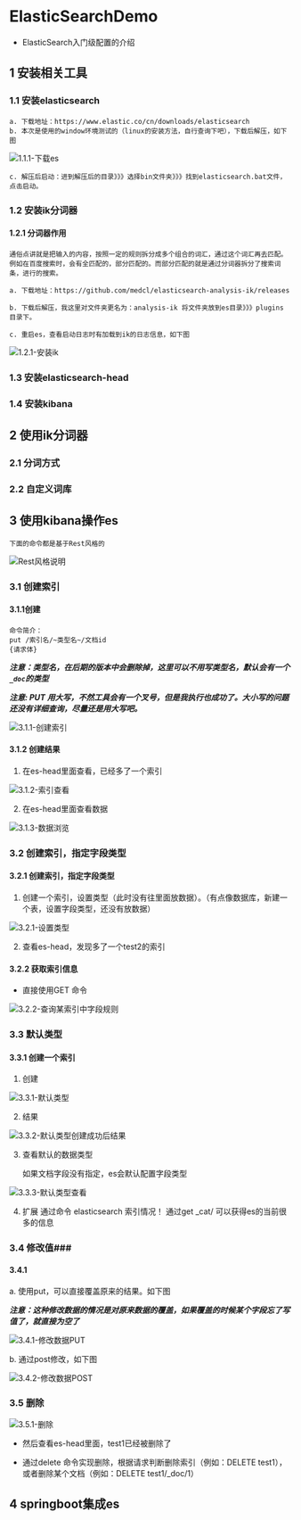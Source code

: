 # ElasticSearchDemo #
- ElasticSearch入门级配置的介绍
     

## 1 安装相关工具 ##
### 1.1 安装elasticsearch ###
    a. 下载地址：https://www.elastic.co/cn/downloads/elasticsearch
    b. 本次是使用的window环境测试的（linux的安装方法，自行查询下吧），下载后解压，如下图
![1.1.1-下载es](1-imgs/1.1.1-下载es.png "下载es")

    c. 解压后启动：进到解压后的目录》》》选择bin文件夹》》》找到elasticsearch.bat文件，点击启动。


### 1.2 安装ik分词器 ###
#### 1.2.1 分词器作用 ####
    通俗点讲就是把输入的内容，按照一定的规则拆分成多个组合的词汇，通过这个词汇再去匹配。
    例如在百度搜索时，会有全匹配的，部分匹配的。而部分匹配的就是通过分词器拆分了搜索词条，进行的搜索。

    a. 下载地址：https://github.com/medcl/elasticsearch-analysis-ik/releases
    
    b. 下载后解压，我这里对文件夹更名为：analysis-ik 将文件夹放到es目录》》》plugins目录下。
    
    c. 重启es，查看启动日志时有加载到ik的日志信息，如下图
    
![1.2.1-安装ik](1-imgs/1.2.1-安装ik.png "安装ik")


### 1.3 安装elasticsearch-head ###

### 1.4 安装kibana ###

## 2 使用ik分词器 ##

### 2.1 分词方式 ###

### 2.2 自定义词库 ###

## 3 使用kibana操作es ##
    下面的命令都是基于Rest风格的
    
![Rest风格说明](1-imgs/Rest风格说明.png "Rest风格说明")

### 3.1 创建索引 ###
#### 3.1.1创建 ####
    命令简介：
    put /索引名/~类型名~/文档id
    {请求体}
**_注意：类型名，在后期的版本中会删除掉，这里可以不用写类型名，默认会有一个`_doc`的类型_**
 
**_注意: PUT 用大写，不然工具会有一个叉号，但是我执行也成功了。大小写的问题还没有详细查询，尽量还是用大写吧。_**

![3.1.1-创建索引](1-imgs/3.1.1-创建索引.png "创建索引")

#### 3.1.2 创建结果 #####
1. 在es-head里面查看，已经多了一个索引

![3.1.2-索引查看](1-imgs/3.1.2-索引查看.png "索引查看")

2. 在es-head里面查看数据

![3.1.3-数据浏览](1-imgs/3.1.3-数据浏览.png "数据浏览")

### 3.2 创建索引，指定字段类型 ###
#### 3.2.1 创建索引，指定字段类型 ####

1. 创建一个索引，设置类型（此时没有往里面放数据）。（有点像数据库，新建一个表，设置字段类型，还没有放数据）

![3.2.1-设置类型](1-imgs/3.2.1-设置字段类型.png "设置字段类型")

2. 查看es-head，发现多了一个test2的索引

#### 3.2.2 获取索引信息 ####
- 直接使用GET 命令

![3.2.2-查询某索引中字段规则](1-imgs/3.2.2-查询字段规则.png "查询某索引中字段规则")

### 3.3 默认类型 ###
#### 3.3.1 创建一个索引 ####

1. 创建

![3.3.1-默认类型](1-imgs/3.3.1-默认类型.png "默认类型")

2. 结果

![3.3.2-默认类型创建成功后结果](1-imgs/3.3.2-默认类型结果.png "默认类型创建后结果")

3. 查看默认的数据类型

    如果文档字段没有指定，es会默认配置字段类型

![3.3.3-默认类型查看](1-imgs/3.3.3-默认类型查看.png "默认类型查看")

4. 扩展
    通过命令 elasticsearch 索引情况！
    通过get _cat/ 可以获得es的当前很多的信息

### 3.4 修改值###
#### 3.4.1 #####
 a. 使用put，可以直接覆盖原来的结果。如下图
 
 **_注意：这种修改数据的情况是对原来数据的覆盖，如果覆盖的时候某个字段忘了写值了，就直接为空了_**
 
![3.4.1-修改数据PUT](1-imgs/3.4.1-修改数据PUT.png "修改数据PUT")

b. 通过post修改，如下图

![3.4.2-修改数据POST](1-imgs/3.4.2-修改数据POST.png "修改数据POST")

### 3.5 删除 ###

![3.5.1-删除](1-imgs/3.5.1-删除.png "删除")

- 然后查看es-head里面，test1已经被删除了

- 通过delete 命令实现删除，根据请求判断删除索引（例如：DELETE test1），或者删除某个文档（例如：DELETE test1/_doc/1）

## 4 springboot集成es ##
